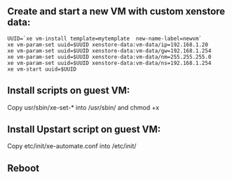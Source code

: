 ## Create and start a new VM with custom xenstore data:
    UUID=`xe vm-install template=mytemplate  new-name-label=newvm`
    xe vm-param-set uuid=$UUID xenstore-data:vm-data/ip=192.168.1.20
    xe vm-param-set uuid=$UUID xenstore-data:vm-data/gw=192.168.1.254
    xe vm-param-set uuid=$UUID xenstore-data:vm-data/nm=255.255.255.0
    xe vm-param-set uuid=$UUID xenstore-data:vm-data/ns=192.168.1.254
    xe vm-start uuid=$UUID

## Install scripts on guest VM:

Copy usr/sbin/xe-set-* into /usr/sbin/ and chmod +x

## Install Upstart script on guest VM:

Copy etc/init/xe-automate.conf into /etc/init/

## Reboot
